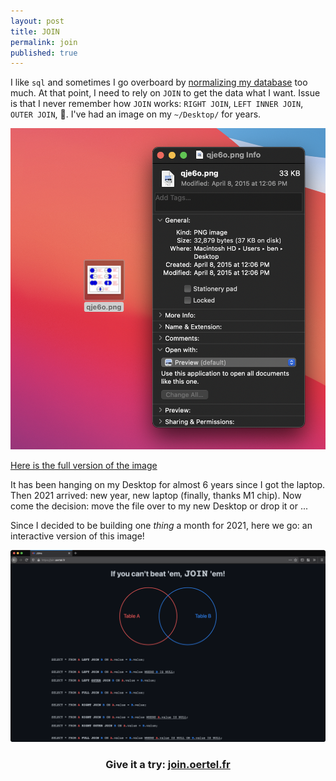 ```yaml
---
layout: post
title: JOIN
permalink: join
published: true
---
```


I like `sql` and sometimes I go overboard by [normalizing my database](https://en.wikipedia.org/wiki/Database_normalization) too much. At that point, I need to rely on `JOIN` to get the data what I want. Issue is that I never remember how `JOIN` works: `RIGHT JOIN`, `LEFT INNER JOIN`, `OUTER JOIN`, 🤯. I've had an image on my `~/Desktop/` for years.

![Created: April 2015](/media/join/desktop.png)

<a href="/media/join/qje6o.png" target="_blank">Here is the full version of the image</a>

It has been hanging on my Desktop for almost 6 years since I got the laptop. Then 2021 arrived: new year, new laptop (finally, thanks M1 chip). Now come the decision: move the file over to my new Desktop or drop it or ...

Since I decided to be building one _thing_ a month for 2021, here we go: an interactive version of this image!

![Give it a try](/media/join/webapp.png)


<h3 style="text-align: center;">Give it a try: <a href="https://join.oertel.fr">join.oertel.fr</a></h3>